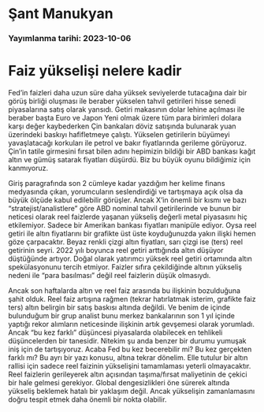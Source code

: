 # Şant Manukyan

### Yayımlanma tarihi: 2023-10-06

# Faiz yükselişi nelere kadir

Fed’in faizleri daha uzun süre daha yüksek seviyelerde tutacağına dair bir görüş birliği oluşması ile beraber yükselen tahvil getirileri hisse senedi piyasalarına satış olarak yansıdı. Getiri makasının dolar lehine açılması ile beraber başta Euro ve Japon Yeni olmak üzere tüm para birimleri dolara karşı değer kaybederken Çin bankaları döviz satışında bulunarak yuan üzerindeki baskıyı hafifletmeye çalıştı. Yükselen getirilerin büyümeyi yavaşlatacağı korkuları ile petrol ve bakır fiyatlarında gerileme görüyoruz. Çin’in tatile girmesini fırsat bilen adını hepimizin bildiği bir ABD bankası kağıt altın ve gümüş satarak fiyatları düşürdü. Biz bu büyük oyunu bildiğimiz için kanmıyoruz.

Giriş paragrafında son 2 cümleye kadar yazdığım her kelime finans medyasında çıkan, yorumcuların seslendirdiği ve tartışmaya açık olsa da büyük ölçüde kabul edilebilir görüşler. Ancak X’in önemli bir kısmı ve bazı “stratejist/analistlere” göre ABD nominal tahvil getirilerinde ve bunun bir neticesi olarak reel faizlerde yaşanan yükseliş değerli metal piyasasını hiç etkilemiyor. Sadece bir Amerikan bankası fiyatları manipüle ediyor. Oysa reel getiri ile altın fiyatlarını bir grafikte üst üste koyduğunuzda yakın ilişki hemen göze çarpacaktır. Beyaz renkli çizgi altın fiyatları, sarı çizgi ise (ters) reel getirinin seyri. 2022 yılı boyunca reel getiri arttığında altın düşüyor düştüğünde artıyor. Doğal olarak yatırımcı yüksek reel getiri ortamında altın spekülasyonunu tercih etmiyor. Faizler sıfıra çekildiğinde altının yükseliş nedeni ile “para basılması” değil reel faizlerin düşük olmasıydı.

Ancak son haftalarda altın ve reel faiz arasında bu ilişkinin bozulduğuna şahit olduk. Reel faiz artışına rağmen (tekrar hatırlatmak isterim, grafikte faiz ters) altın belirgin bir satış baskısı altında değildi. Ve benim de içinde bulunduğum bir grup analist bunu merkez bankalarının son 1 yıl içinde yaptığı rekor alımların neticesinde ilişkinin artık gevşemesi olarak yorumladı. Ancak “bu kez farklı” düşüncesi piyasalarda olabilecek en tehlikeli düşüncelerden bir tanesidir. Nitekim şu anda benzer bir durumu yumuşak iniş için de tartışıyoruz. Acaba Fed bu kez becerebilir mi? Bu kez gerçekten farklı mı? Bu ayrı bir yazı konusu, altına tekrar dönelim. Elle tutulur bir altın rallisi için sadece reel faizinin yükselişini tamamlaması yeterli olmayacaktır. Reel faizlerin gerileyerek altın açısından taşıma/fırsat maliyetinin de çekici bir hale gelmesi gerekiyor. Global dengesizlikleri öne sürerek altında yükseliş beklemek hatalı bir yaklaşım değil. Ancak yükselişin zamanlamasını doğru tespit etmek daha önemli bir nokta olabilir.


